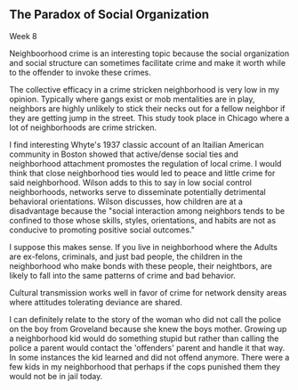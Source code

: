 The Paradox of Social Organization
----------------------------------

Week 8

Neighboorhood crime is an interesting topic because the social
organization and social structure can sometimes facilitate crime and
make it worth while to the offender to invoke these crimes.

The collective efficacy in a crime stricken neighborhood is very low in
my opinion. Typically where gangs exist or mob mentalities are in play,
neighbors are highly unlikely to stick their necks out for a fellow
neighbor if they are getting jump in the street. This study took place
in Chicago where a lot of neighborhoods are crime stricken.

I find interesting Whyte's 1937 classic account of an Itailian American
community in Boston showed that active/dense social ties and
neighborhood attachment promostes the regulation of local crime. I would
think that close neighborhood ties would led to peace and little crime
for said neighborhood. Wilson adds to this to say in low social control
neighborhoods, networks serve to disseminate potentially detrimental
behavioral orientations. Wilson discusses, how children are at a
disadvantage because the "social interaction among neighbors tends to be
confined to those whose skills, styles, orientations, and habits are not
as conducive to promoting positive social outcomes."

I suppose this makes sense. If you live in neighborhood where the Adults
are ex-felons, criminals, and just bad people, the children in the
neighborhood who make bonds with these people, their neightbors, are
likely to fall into the same patterns of crime and bad behavior.

Cultural transmission works well in favor of crime for network density
areas where attitudes tolerating deviance are shared.

I can definitely relate to the story of the woman who did not call the
police on the boy from Groveland because she knew the boys mother.
Growing up a neighborhood kid would do something stupid but rather than
calling the police a parent would contact the 'offenders' parent and
handle it that way. In some instances the kid learned and did not
offend anymore. There were a few kids in my neighborhood that perhaps
if the cops punished them they would not be in jail today.


